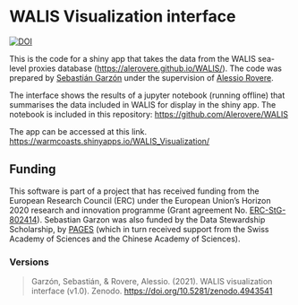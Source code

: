 # WALIS Visualization interface

[![DOI](https://zenodo.org/badge/329045377.svg)](https://zenodo.org/badge/latestdoi/329045377)

This is the code for a shiny app that takes the data from the WALIS sea-level proxies database (https://alerovere.github.io/WALIS/). The code was prepared by [Sebastián Garzón](https://github.com/SbastianGarzon) under the supervision of [Alessio Rovere](https://github.com/Alerovere).

The interface shows the results of a jupyter notebook (running offline) that summarises the data included in WALIS for display in the shiny app. The notebook is included in this repository: https://github.com/Alerovere/WALIS

The app can be accessed at this link. https://warmcoasts.shinyapps.io/WALIS_Visualization/

## Funding
This software is part of a project that has received funding from the European Research Council (ERC) under the European Union’s Horizon 2020 research and innovation programme (Grant agreement No. [ERC-StG-802414](https://cordis.europa.eu/project/id/802414/it)). Sebastian Garzon was also funded by the Data Stewardship Scholarship, by [PAGES](https://pastglobalchanges.org) (which in turn received support from the Swiss Academy of Sciences and the Chinese Academy of Sciences).

### Versions
> Garzón, Sebastián, & Rovere, Alessio. (2021). WALIS visualization interface (v1.0). Zenodo. https://doi.org/10.5281/zenodo.4943541
